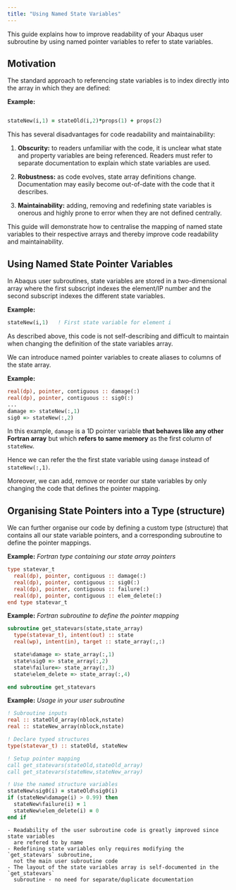 ```yaml
---
title: "Using Named State Variables"
---
```


This guide explains how to improve readability of your Abaqus user subroutine
by using named pointer variables to refer to state variables.


## Motivation

The standard approach to referencing state variables is to index
directly into the array in which they are defined:

__Example:__
```fortran

stateNew(i,1) = stateOld(i,2)*props(1) + props(2)

```

This has several disadvantages for code readability and maintainability:

1. __Obscurity:__ to readers unfamiliar with the code, it is unclear what
   state and property variables are being referenced. Readers must refer to
   separate documentation to explain which state variables are used.

2. __Robustness:__ as code evolves, state array definitions change.
   Documentation may easily become out-of-date with the code that it describes.

3. __Maintainability:__ adding, removing and redefining state variables
   is onerous and highly prone to error when they are not defined centrally.


This guide will demonstrate how to centralise the mapping of named state
variables to their respective arrays and thereby improve code readability and maintainability.


## Using Named State Pointer Variables

In Abaqus user subroutines, state variables are stored in a two-dimensional array
where the first subscript indexes the element/IP number and the second subscript
indexes the different state variables.

__Example:__
```fortran
stateNew(i,1)   ! First state variable for element i
```

As described above, this code is not self-describing and difficult to maintain
when changing the definition of the state variables array.

We can introduce named pointer variables to create aliases to columns of the state array.

__Example:__
```fortran
real(dp), pointer, contiguous :: damage(:)
real(dp), pointer, contiguous :: sig0(:)
...
damage => stateNew(:,1)
sig0 => stateNew(:,2)
```

In this example, `damage` is a 1D pointer variable __that behaves like any other Fortran array__
but which __refers to same memory__ as the first column of `stateNew`.

Hence we can refer the the first state variable using `damage` instead of `stateNew(:,1)`.

Moreover, we can add, remove or reorder our state variables by only changing the code
that defines the pointer mapping.


## Organising State Pointers into a Type (structure)

We can further organise our code by defining a custom type (structure) that contains all our
state variable pointers, and a corresponding subroutine to define the pointer mappings.

__Example:__ *Fortran type containing our state array pointers*

```fortran
type statevar_t
  real(dp), pointer, contiguous :: damage(:)
  real(dp), pointer, contiguous :: sig0(:)
  real(dp), pointer, contiguous :: failure(:)
  real(dp), pointer, contiguous :: elem_delete(:)
end type statevar_t
```

__Example:__ *Fortran subroutine to define the pointer mapping*

```fortran
subroutine get_statevars(state,state_array)
  type(statevar_t), intent(out) :: state
  real(wp), intent(in), target :: state_array(:,:)

  state%damage => state_array(:,1)
  state%sig0 => state_array(:,2)
  state%failure=> state_array(:,3)
  state%elem_delete => state_array(:,4)

end subroutine get_statevars
```

__Example:__ *Usage in your user subroutine*

```fortran
! Subroutine inputs
real :: stateOld_array(nblock,nstate)
real :: stateNew_array(nblock,nstate)

! Declare typed structures
type(statevar_t) :: stateOld, stateNew

! Setup pointer mapping
call get_statevars(stateOld,stateOld_array)
call get_statevars(stateNew,stateNew_array)

! Use the named structure variables
stateNew%sig0(i) = stateOld%sig0(i)
if (stateNew%damage(i) > 0.99) then
  stateNew%failure(i) = 1
  stateNew%elem_delete(i) = 0
end if

```

```{note}
- Readability of the user subroutine code is greatly improved since state variables
  are refered to by name
- Redefining state variables only requires modifying the `get_statevars` subroutine,
  not the main user subroutine code
- The layout of the state variables array is self-documented in the `get_statevars`
  subroutine - no need for separate/duplicate documentation
```
